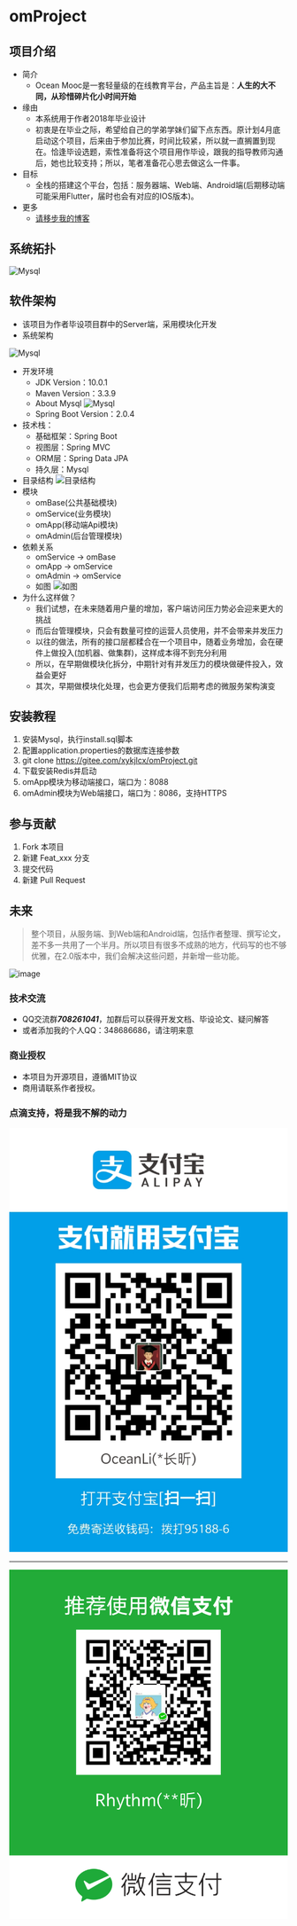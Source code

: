 # omProject

## 项目介绍

- 简介
    - Ocean Mooc是一套轻量级的在线教育平台，产品主旨是：**人生的大不同，从珍惜碎片化小时间开始**
- 缘由
    - 本系统用于作者2018年毕业设计
    - 初衷是在毕业之际，希望给自己的学弟学妹们留下点东西。原计划4月底启动这个项目，后来由于参加比赛，时间比较紧，所以就一直搁置到现在。恰逢毕设选题，索性准备将这个项目用作毕设，跟我的指导教师沟通后，她也比较支持；所以，笔者准备花心思去做这么一件事。
- 目标
    - 全栈的搭建这个平台，包括：服务器端、Web端、Android端(后期移动端可能采用Flutter，届时也会有对应的IOS版本)。
- 更多
    - [请移步我的博客](http://39.105.73.27/launch-ocean-mooc/)

## 系统拓扑
![Mysql](http://oceanbucket.oss-cn-beijing.aliyuncs.com/%E7%B3%BB%E7%BB%9F%E6%8B%93%E6%89%91.png)

## 软件架构

- 该项目为作者毕设项目群中的Server端，采用模块化开发
- 系统架构

![Mysql](http://oceanbucket.oss-cn-beijing.aliyuncs.com/%E6%9C%8D%E5%8A%A1%E7%AB%AF%E6%9E%B6%E6%9E%84.png
)

- 开发环境
    - JDK Version：10.0.1
    - Maven Version：3.3.9
    - About Mysql
    ![Mysql](https://note.youdao.com/yws/public/resource/5f15fd7b7db124976cdb1208cb9d1091/xmlnote/B29262326B9D4DD5A2008056587DE00C/308)
    - Spring Boot Version：2.0.4
- 技术栈：
    - 基础框架：Spring Boot
    - 视图层：Spring MVC
    - ORM层：Spring Data JPA
    - 持久层：Mysql
- 目录结构
![目录结构](https://note.youdao.com/yws/public/resource/5f15fd7b7db124976cdb1208cb9d1091/xmlnote/C1D01532C7AD45D2883D8176E9BD747D/314)
- 模块
    - omBase(公共基础模块)
    - omService(业务模块)
    - omApp(移动端Api模块)
    - omAdmin(后台管理模块)
- 依赖关系
    - omService -> omBase
    - omApp -> omService
    - omAdmin -> omService
    - 如图
    ![如图](https://note.youdao.com/yws/public/resource/5f15fd7b7db124976cdb1208cb9d1091/xmlnote/D6F5962FAEA54889AD89EBA05DB2DC99/282)
- 为什么这样做？
    - 我们试想，在未来随着用户量的增加，客户端访问压力势必会迎来更大的挑战
    - 而后台管理模块，只会有数量可控的运营人员使用，并不会带来并发压力
    - 以往的做法，所有的接口层都糅合在一个项目中，随着业务增加，会在硬件上做投入(加机器、做集群)，这样成本得不到充分利用
    - 所以，在早期做模块化拆分，中期针对有并发压力的模块做硬件投入，效益会更好
    - 其次，早期做模块化处理，也会更方便我们后期考虑的微服务架构演变


## 安装教程

1. 安装Mysql，执行install.sql脚本
2. 配置application.properties的数据库连接参数
3. git clone https://gitee.com/xykjlcx/omProject.git
4. 下载安装Redis并启动
5. omApp模块为移动端接口，端口为：8088
6. omAdmin模块为Web端接口，端口为：8086，支持HTTPS

## 参与贡献

1. Fork 本项目
2. 新建 Feat_xxx 分支
3. 提交代码
4. 新建 Pull Request

## 未来

> 整个项目，从服务端、到Web端和Android端，包括作者整理、撰写论文，差不多一共用了一个半月。所以项目有很多不成熟的地方，代码写的也不够优雅，在2.0版本中，我们会解决这些问题，并新增一些功能。

![image](http://oceanbucket.oss-cn-beijing.aliyuncs.com/%E9%A1%B9%E7%9B%AE%E8%AE%A1%E5%88%92%20%282%29.png)

### 技术交流

- QQ交流群***708261041***，加群后可以获得开发文档、毕设论文、疑问解答
- 或者添加我的个人QQ：348686686，请注明来意

### 商业授权

- 本项目为开源项目，遵循MIT协议
- 商用请联系作者授权。

### 点滴支持，将是我不解的动力
![image](https://raw.githubusercontent.com/xykjlcx/om-admin-vue/master/readme-img/pay-ali.jpg)

---

![image](https://raw.githubusercontent.com/xykjlcx/om-admin-vue/master/readme-img/pay-weixin.png)